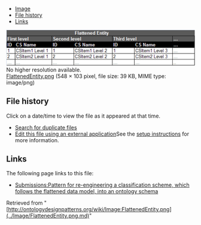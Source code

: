 * [Image](../Image/FlattenedEntity.png.md#file)
* [File history](../Image/FlattenedEntity.png.md#filehistory)
* [Links](../Image/FlattenedEntity.png.md#filelinks)

[![Image:FlattenedEntity.png](../images/a/a2/FlattenedEntity.png)](../images/a/a2/FlattenedEntity.png)  
No higher resolution available.  
[FlattenedEntity.png](../images/a/a2/FlattenedEntity.png)‎ (548 × 103 pixel, file size: 39 KB, MIME type: image/png)

## File history

Click on a date/time to view the file as it appeared at that time.



  
* [Search for duplicate files](http://ontologydesignpatterns.org/wiki/Special:FileDuplicateSearch/FlattenedEntity.png "Special:FileDuplicateSearch/FlattenedEntity.png")
* [Edit this file using an external application](http://ontologydesignpatterns.org/wiki/index.php?title=Image:FlattenedEntity.png&action=edit&externaledit=true&mode=file "Image:FlattenedEntity.png")See the [setup instructions](http://www.mediawiki.org/wiki/Manual:External_editors "http://www.mediawiki.org/wiki/Manual:External_editors") for more information.

## Links



The following page links to this file:


* [Submissions:Pattern for re-engineering a classification scheme, which follows the flattened data model, into an ontology schema](../Submissions/Pattern_for_re-engineering_a_classification_scheme,_which_follows_the_flattened_data_model,_into_an_ontology_schema.md "Submissions:Pattern for re-engineering a classification scheme, which follows the flattened data model, into an ontology schema")


Retrieved from "[http://ontologydesignpatterns.org/wiki/Image:FlattenedEntity.png](../Image/FlattenedEntity.png.md)"